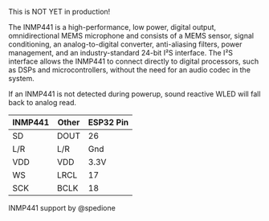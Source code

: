 This is NOT YET in production!

The INMP441 is a high-performance, low power, digital output, omnidirectional MEMS microphone and consists of a MEMS sensor, signal conditioning, an analog-to-digital converter, anti-aliasing filters, power management, and an industry-standard 24-bit I²S interface. The I²S interface allows the INMP441 to connect directly to digital processors, such as DSPs and microcontrollers, without the need for an audio codec in the system.

If an INMP441 is not detected during powerup, sound reactive WLED will fall back to analog read.

| INMP441 | Other | ESP32 Pin
| ---- | ---- | ----
| SD | DOUT | 26
| L/R | L/R | Gnd
| VDD | VDD | 3.3V
| WS | LRCL | 17
| SCK | BCLK | 18



INMP441 support by @spedione